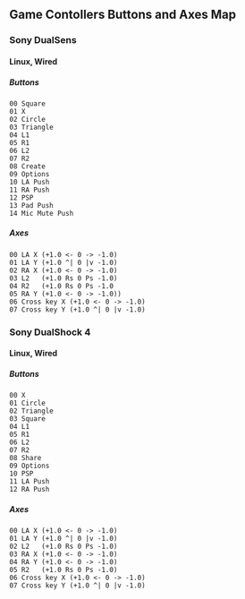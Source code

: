 ## Game Contollers Buttons and Axes Map      
### Sony DualSens  
#### Linux, Wired  
##### Buttons  
    00 Square  
    01 X  
    02 Circle  
    03 Triangle  
    04 L1  
    05 R1  
    06 L2  
    07 R2  
    08 Create  
    09 Options  
    10 LA Push
    11 RA Push  
    12 PSP  
    13 Pad Push  
    14 Mic Mute Push  
        
##### Axes  
    00 LA X (+1.0 <- 0 -> -1.0)  
    01 LA Y (+1.0 ^| 0 |v -1.0)  
    02 RA X (+1.0 <- 0 -> -1.0)  
    03 L2   (+1.0 Rs 0 Ps -1.0)  
    04 R2   (+1.0 Rs 0 Ps -1.0  
    05 RA Y (+1.0 <- 0 -> -1.0))  
    06 Cross key X (+1.0 <- 0 -> -1.0)  
    07 Cross key Y (+1.0 ^| 0 |v -1.0)  
    
### Sony DualShock 4  
#### Linux, Wired  
##### Buttons  
    00 X  
    01 Circle  
    02 Triangle  
    03 Square  
    04 L1  
    05 R1  
    06 L2  
    07 R2  
    08 Share  
    09 Options  
    10 PSP
    11 LA Push  
    12 RA Push  
        
##### Axes  
    00 LA X (+1.0 <- 0 -> -1.0)  
    01 LA Y (+1.0 ^| 0 |v -1.0)  
    02 L2   (+1.0 Rs 0 Ps -1.0)  
    03 RA X (+1.0 <- 0 -> -1.0)  
    04 RA Y (+1.0 <- 0 -> -1.0)  
    05 R2   (+1.0 Rs 0 Ps -1.0)  
    06 Cross key X (+1.0 <- 0 -> -1.0)  
    07 Cross key Y (+1.0 ^| 0 |v -1.0)  


